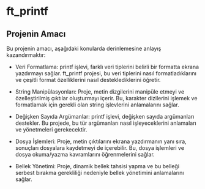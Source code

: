 # ft_printf
## Projenin Amacı
Bu projenin amacı, aşağıdaki konularda derinlemesine anlayış kazandırmaktır:

- Veri Formatlama: printf işlevi, farklı veri tiplerini belirli bir formatta ekrana yazdırmayı sağlar. ft_printf projesi, bu veri tiplerini nasıl formatladıklarını ve çeşitli format özelliklerini nasıl desteklediklerini öğretir.

- String Manipülasyonları: Proje, metin dizgilerini manipüle etmeyi ve özelleştirilmiş çıktılar oluşturmayı içerir. Bu, karakter dizilerini işlemek ve formatlamak için gerekli olan string işlevlerini anlamalarını sağlar.

- Değişken Sayıda Argümanlar: printf işlevi, değişken sayıda argümanları destekler. Bu projede, bu tür argümanları nasıl işleyeceklerini anlamaları ve yönetmeleri gerekecektir.

- Dosya İşlemleri: Proje, metin çıktılarını ekrana yazdırmanın yanı sıra, sonuçları dosyalara kaydetmeyi de içerebilir. Bu, dosya işlemleri ve dosya okuma/yazma kavramlarını öğrenmelerini sağlar.

- Bellek Yönetimi: Proje, dinamik bellek tahsisi yapma ve bu belleği serbest bırakma gerekliliği nedeniyle bellek yönetimini anlamalarını sağlar.
